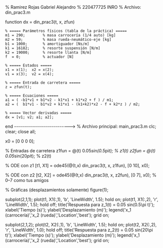 % Ramirez Rojas Gabriel Alejandro
% 220477725     INRO
% Archivo: din_prac3.m

function dx = din_prac3(t, x, zfun)

    % ===== Parámetros físicos (tabla de la práctica) =====
    m1 = 290;        % masa carrocería (1/4 auto) [kg]
    m2 = 59;         % masa rueda-neumático-eje [kg]
    b1 = 1000;       % amortiguador [Ns/m]
    k1 = 16182;      % resorte suspensión [N/m]
    k2 = 19000;      % resorte llanta [N/m]
    f  = 0;          % actuador [N]

    % ===== Estados =====
    x1 = x(1);  x2 = x(2);
    v1 = x(3);  v2 = x(4);

    % ===== Entrada de carretera =====
    z = zfun(t);  

    % ===== Ecuaciones =====
    a1 = ( -b1*v1 + b1*v2 - k1*x1 + k1*x2 + f ) / m1;
    a2 = (  b1*v1 - b1*v2 + k1*x1 - (k1+k2)*x2 - f + k2*z ) / m2;

    % ===== Vector derivadas =====
    dx = [v1; v2; a1; a2];
end
---------------------------->
% Archivo principal: main_prac3.m
clc; clear; close all;

x0 = [0 0 0 0];

% Entradas de carretera
z1fun = @(t) 0.05*sin(0.5*pi*t);   % z1(t)
z2fun = @(t) 0.05*sin(20*pi*t);    % z2(t)

% ODE con z1
[t1, X1] = ode45(@(t,x) din_prac3(t, x, z1fun), [0 10], x0);

% ODE con z2
[t2, X2] = ode45(@(t,x) din_prac3(t, x, z2fun), [0 7],  x0);  % 0–7 como tus amigos

% Gráficas (desplazamientos solamente)
figure(1);

subplot(2,1,1);
plot(t1, X1(:,1), 'b', 'LineWidth', 1.5); hold on;
plot(t1, X1(:,2), 'r', 'LineWidth', 1.5); hold off;
title('Respuesta para z_1(t) = 0.05 sin(0.5\pi t)');
xlabel('Tiempo (s)'); ylabel('Desplazamiento (m)');
legend('x_1 (carrocería)','x_2 (rueda)','Location','best'); grid on;

subplot(2,1,2);
plot(t2, X2(:,1), 'b', 'LineWidth', 1.5); hold on;
plot(t2, X2(:,2), 'r', 'LineWidth', 1.0); hold off;
title('Respuesta para z_2(t) = 0.05 sin(20\pi t)');
xlabel('Tiempo (s)'); ylabel('Desplazamiento (m)');
legend('x_1 (carrocería)','x_2 (rueda)','Location','best'); grid on;
